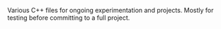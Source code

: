 Various C++ files for ongoing experimentation and projects.
Mostly for testing before committing to a full project.
